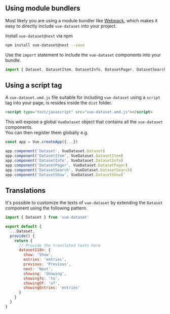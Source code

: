## Using module bundlers

Most likely you are using a module bundler like [Webpack](https://webpack.js.org/), which makes it easy to directly include `vue-dataset` into your project.

Install `vue-dataset@next` via npm

```bash
npm install vue-dataset@next --save
```

Use the `import` statement to include the `vue-dataset` components into your bundle.

```js
import { Dataset, DatasetItem, DatasetInfo, DatasetPager, DatasetSearch, DatasetShow } from 'vue-dataset'
```

## Using a script tag

A `vue-dataset.umd.js` file suitable for including `vue-dataset` using a `script` tag into your page, is resides inside the `dist` folder.

```html
<script type="text/javascript" src="vue-dataset.umd.js"></script>
```

This will expose a global `VueDataset` object that contains all the `vue-dataset` components.  
You can then register them globally e.g.

```js
const app = Vue.createApp({...})

app.component('Dataset', VueDataset.Dataset)
app.component('DatasetItem', VueDataset.DatasetItem)
app.component('DatasetInfo', VueDataset.DatasetInfo)
app.component('DatasetPager', VueDataset.DatasetPager)
app.component('DatasetSearch', VueDataset.DatasetSearch)
app.component('DatasetShow', VueDataset.DatasetShow)`
```

## Translations

It's possible to customize the texts of `vue-dataset` by extending the `Dataset` component using the following pattern.

```js
import { Dataset } from 'vue-dataset'

export default {
  ...Dataset,
  provide() {
    return {
      // Provide the translated texts here
      datasetI18n: {
        show: 'Show',
        entries: 'entries',
        previous: 'Previous',
        next: 'Next',
        showing: 'Showing',
        showingTo: 'to',
        showingOf: 'of',
        showingEntries: 'entries'
      }
    }
  }
}
```
